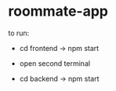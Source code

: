 # roommate-app
to run:
- cd frontend -> npm start

- open second terminal
- cd backend -> npm start
